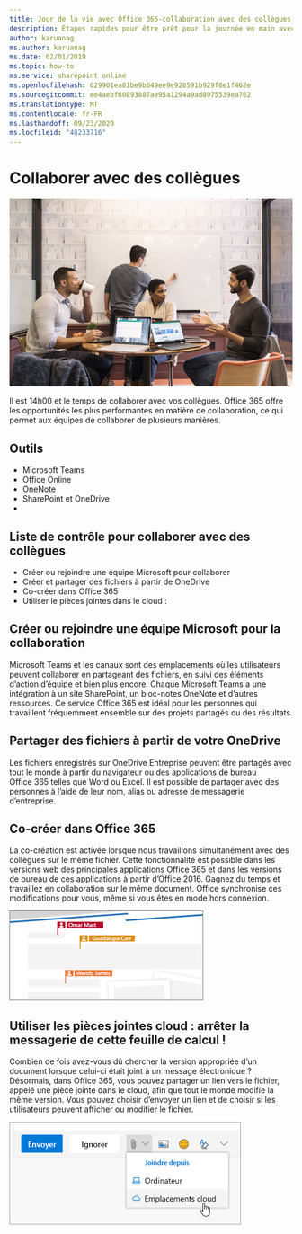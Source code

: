 ```yaml
---
title: Jour de la vie avec Office 365-collaboration avec des collègues
description: Étapes rapides pour être prêt pour la journée en main avec Office 365
author: karuanag
ms.author: karuanag
ms.date: 02/01/2019
ms.topic: how-to
ms.service: sharepoint online
ms.openlocfilehash: 029901ea81be9b649ee9e928591b929f8e1f462e
ms.sourcegitcommit: ee4aebf60893887ae95a1294a9ad8975539ea762
ms.translationtype: MT
ms.contentlocale: fr-FR
ms.lasthandoff: 09/23/2020
ms.locfileid: "48233716"
---
```

# <a name="collaborating-with-colleagues"></a>Collaborer avec des collègues

![Commutation visuelle](media/ditl_collab.png)

Il est 14h00 et le temps de collaborer avec vos collègues. Office 365 offre les opportunités les plus performantes en matière de collaboration, ce qui permet aux équipes de collaborer de plusieurs manières. 

## <a name="tools"></a>Outils
- Microsoft Teams
- Office Online
- OneNote
- SharePoint et OneDrive
- 
## <a name="checklist-for-collaborating-with-colleagues"></a>Liste de contrôle pour collaborer avec des collègues
- Créer ou rejoindre une équipe Microsoft pour collaborer
- Créer et partager des fichiers à partir de OneDrive 
- Co-créer dans Office 365 
- Utiliser le pièces jointes dans le cloud :

## <a name="create-or-join-a-microsoft-team-for-collaboration"></a>Créer ou rejoindre une équipe Microsoft pour la collaboration

Microsoft Teams et les canaux sont des emplacements où les utilisateurs peuvent collaborer en partageant des fichiers, en suivi des éléments d’action d’équipe et bien plus encore. Chaque Microsoft Teams a une intégration à un site SharePoint, un bloc-notes OneNote et d’autres ressources. Ce service Office 365 est idéal pour les personnes qui travaillent fréquemment ensemble sur des projets partagés ou des résultats. 

## <a name="share-files-from-your-onedrive"></a>Partager des fichiers à partir de votre OneDrive
Les fichiers enregistrés sur OneDrive Entreprise peuvent être partagés avec tout le monde à partir du navigateur ou des applications de bureau Office 365 telles que Word ou Excel. Il est possible de partager avec des personnes à l’aide de leur nom, alias ou adresse de messagerie d’entreprise. 

## <a name="co-create-in-office-365"></a>Co-créer dans Office 365
La co-création est activée lorsque nous travaillons simultanément avec des collègues sur le même fichier. Cette fonctionnalité est possible dans les versions web des principales applications Office 365 et dans les versions de bureau de ces applications à partir d’Office 2016.  Gagnez du temps et travaillez en collaboration sur le même document. Office synchronise ces modifications pour vous, même si vous êtes en mode hors connexion. 

![Co-auteur dans Word](media/ditl_coauth.png)

## <a name="use-cloud-attachments---stop-emailing-that-spreadsheet"></a>Utiliser les pièces jointes cloud : arrêter la messagerie de cette feuille de calcul !
Combien de fois avez-vous dû chercher la version appropriée d’un document lorsque celui-ci était joint à un message électronique ? Désormais, dans Office 365, vous pouvez partager un lien vers le fichier, appelé une pièce jointe dans le cloud, afin que tout le monde modifie la même version.  Vous pouvez choisir d’envoyer un lien et de choisir si les utilisateurs peuvent afficher ou modifier le fichier. 

![Pièces jointes dans le cloud :](media/ditl_cloudattach.png)


